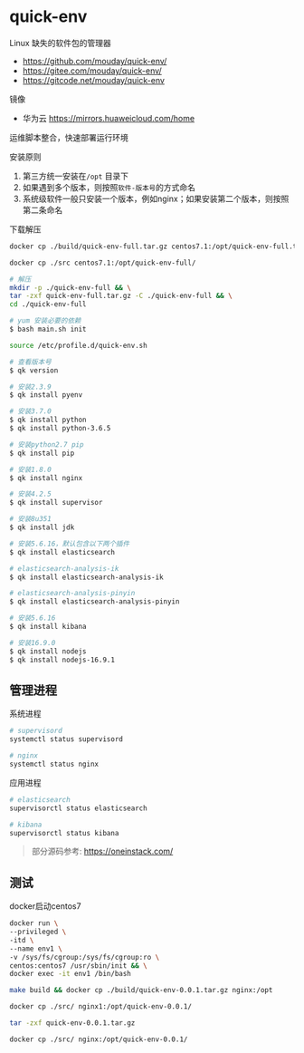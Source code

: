 # quick-env

Linux 缺失的软件包的管理器

- https://github.com/mouday/quick-env/
- https://gitee.com/mouday/quick-env/
- https://gitcode.net/mouday/quick-env

镜像

- 华为云 https://mirrors.huaweicloud.com/home

运维脚本整合，快速部署运行环境

安装原则

1. 第三方统一安装在`/opt` 目录下
2. 如果遇到多个版本，则按照`软件-版本号`的方式命名
3. 系统级软件一般只安装一个版本，例如nginx；如果安装第二个版本，则按照第二条命名


下载解压

```bash
docker cp ./build/quick-env-full.tar.gz centos7.1:/opt/quick-env-full.tar.gz

docker cp ./src centos7.1:/opt/quick-env-full/

# 解压
mkdir -p ./quick-env-full && \
tar -zxf quick-env-full.tar.gz -C ./quick-env-full && \
cd ./quick-env-full

# yum 安装必要的依赖
$ bash main.sh init

source /etc/profile.d/quick-env.sh

# 查看版本号
$ qk version

# 安装2.3.9
$ qk install pyenv

# 安装3.7.0
$ qk install python
$ qk install python-3.6.5

# 安装python2.7 pip
$ qk install pip

# 安装1.8.0
$ qk install nginx

# 安装4.2.5
$ qk install supervisor

# 安装8u351
$ qk install jdk

# 安装5.6.16，默认包含以下两个插件
$ qk install elasticsearch

# elasticsearch-analysis-ik
$ qk install elasticsearch-analysis-ik

# elasticsearch-analysis-pinyin
$ qk install elasticsearch-analysis-pinyin

# 安装5.6.16
$ qk install kibana

# 安装16.9.0
$ qk install nodejs
$ qk install nodejs-16.9.1
```

## 管理进程

系统进程

```bash
# supervisord
systemctl status supervisord

# nginx
systemctl status nginx
```

应用进程

```bash
# elasticsearch
supervisorctl status elasticsearch

# kibana
supervisorctl status kibana
```

> 部分源码参考: https://oneinstack.com/

## 测试

docker启动centos7

```bash
docker run \
--privileged \
-itd \
--name env1 \
-v /sys/fs/cgroup:/sys/fs/cgroup:ro \
centos:centos7 /usr/sbin/init && \
docker exec -it env1 /bin/bash

make build && docker cp ./build/quick-env-0.0.1.tar.gz nginx:/opt

docker cp ./src/ nginx1:/opt/quick-env-0.0.1/

tar -zxf quick-env-0.0.1.tar.gz

docker cp ./src/ nginx:/opt/quick-env-0.0.1/
```